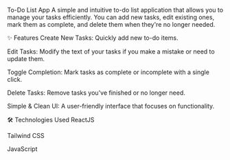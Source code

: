 To-Do List App
A simple and intuitive to-do list application that allows you to manage your tasks efficiently. You can add new tasks, edit existing ones, mark them as complete, and delete them when they're no longer needed.

✨ Features
Create New Tasks: Quickly add new to-do items.

Edit Tasks: Modify the text of your tasks if you make a mistake or need to update them.

Toggle Completion: Mark tasks as complete or incomplete with a single click.

Delete Tasks: Remove tasks you've finished or no longer need.

Simple & Clean UI: A user-friendly interface that focuses on functionality.

🛠️ Technologies Used
ReactJS

Tailwind CSS

JavaScript


